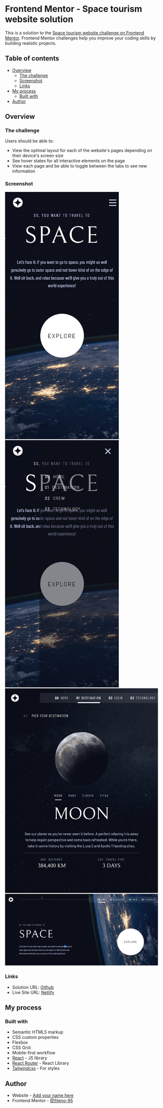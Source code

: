 # Frontend Mentor - Space tourism website solution

This is a solution to the [Space tourism website challenge on Frontend Mentor](https://www.frontendmentor.io/challenges/space-tourism-multipage-website-gRWj1URZ3). Frontend Mentor challenges help you improve your coding skills by building realistic projects.

## Table of contents

- [Overview](#overview)
  - [The challenge](#the-challenge)
  - [Screenshot](#screenshot)
  - [Links](#links)
- [My process](#my-process)
  - [Built with](#built-with)
- [Author](#author)

## Overview

### The challenge

Users should be able to:

- View the optimal layout for each of the website's pages depending on their device's screen size
- See hover states for all interactive elements on the page
- View each page and be able to toggle between the tabs to see new information

### Screenshot

![Mobile](./public/SS-Mobile.png)
![Mobile](./public/SS-Mobile-Menu.png)
![Tablet](./public/SS-Tablet.png)
![Desktop](./public/SS-Desktop.png)

### Links

- Solution URL: [Github](https://github.com/Steno-95/space-tourism-multipage-website)
- Live Site URL: [Netlify](https://space-tourism-multipage-f-m.netlify.app)

## My process

### Built with

- Semantic HTML5 markup
- CSS custom properties
- Flexbox
- CSS Grid
- Mobile-first workflow
- [React](https://reactjs.org/) - JS library
- [React Router](https://reactrouter.com/) - React Library
- [Tailwindcss](https://tailwindcss.com/) - For styles

## Author

- Website - [Add your name here](https://github.com/Steno-95)
- Frontend Mentor - [@Steno-95](https://www.frontendmentor.io/profile/Steno-95)
